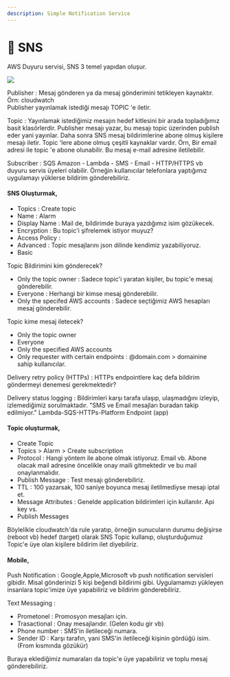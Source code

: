 ```yaml
---
description: Simple Notification Service
---
```


# 🔕 SNS

AWS Duyuru servisi, SNS 3 temel yapıdan oluşur.

![](../.gitbook/assets/Product-page-diagram-Amazon-SNS\_event-driven-SNS-compute@2X\_.4b9c0a75aa40bda9cdb12f0176930a12da2872bf.png)

Publisher : Mesaj gönderen ya da mesaj gönderimini tetikleyen kaynaktır. Örn: cloudwatch\
Publisher yayınlamak istediği mesajı TOPIC 'e iletir.

Topic : Yayınlamak istediğimiz mesajın hedef kitlesini bir arada topladığımız basit klasörlerdir. Publisher mesajı yazar, bu mesajı topic üzerinden publish eder yani yayınlar. Daha sonra SNS mesaj bildirimlerine abone olmuş kişilere mesajı iletir. Topic 'lere abone olmuş çeşitli kaynaklar vardır. Örn, Bir email adresi ile topic 'e abone olunabilir. Bu mesaj e-mail adresine iletilebilir.

Subscriber : SQS Amazon - Lambda - SMS - Email - HTTP/HTTPS vb duyuru servis üyeleri olabilir. Örneğin kullanıcılar telefonlara yaptığımız uygulamayı yüklerse bildirim gönderebiliriz.

#### SNS Oluşturmak,

* Topics : Create topic
* Name : Alarm
* Display Name : Mail de, bildirimde buraya yazdığımız isim gözükecek.
* Encryption : Bu topic'i şifrelemek istiyor muyuz?
* Access Policy :&#x20;
* Advanced : Topic mesajlarını json dilinde kendimiz yazabiliyoruz.
* Basic

Topic Bildirimini kim gönderecek?

* Only the topic owner : Sadece topic'i yaratan kişiler, bu topic'e mesaj gönderebilir.
* Everyone : Herhangi bir kimse mesaj gönderebilir.
* Only the specifed AWS accounts : Sadece seçtiğimiz AWS hesapları mesaj gönderebilir.

Topic kime mesaj iletecek?

* Only the topic owner
* Everyone
* Only the specified AWS accounts
* Only requester with certain endpoints : @domain.com > domainine sahip kullanıcılar.

Delivery retry policy (HTTPs) : HTTPs endpointlere kaç defa bildirim göndermeyi denemesi gerekmektedir?

Delivery status logging : Bildirimleri karşı tarafa ulaşıp, ulaşmadığını izleyip, izlemediğimiz sorulmaktadır. "SMS ve Email mesajları buradan takip edilmiyor." Lambda-SQS-HTTPs-Platform Endpoint (app)

#### Topic oluşturmak,

* Create Topic
* Topics > Alarm > Create subscription
* Protocol : Hangi yöntem ile abone olmak istiyoruz. Email vb. Abone olacak mail adresine öncelikle onay maili gitmektedir ve bu mail onaylanmalıdır.
* Publish Message : Test mesajı gönderebiliriz.
* TTL : 100 yazarsak, 100 saniye boyunca mesaj iletilmediyse mesajı iptal et.
* Message Attributes : Genelde application bildirimleri için kullanılır. Api key vs.
* Publish Messages

Böylelikle cloudwatch'da rule yaratıp, örneğin sunucuların durumu değişirse (reboot vb) hedef (target) olarak SNS Topic kullanıp, oluşturduğumuz Topic'e üye olan kişilere bildirim ilet diyebiliriz.



#### Mobile,

Push Notification : Google,Apple,Microsoft vb push notification servisleri gibidir. Misal gönderinizi 5 kişi beğendi bildirimi gibi. Uygulamamızı yükleyen insanlara topic'imize üye yapabiliriz ve bildirim gönderebiliriz.

Text Messaging :&#x20;

* Prometonel : Promosyon mesajları için.
* Trasactional : Onay mesajlarıdır. (Gelen kodu gir vb)
* Phone number : SMS'in iletileceği numara.
* Sender ID : Karşı tarafın, yani SMS'in iletileceği kişinin gördüğü isim. (From kısmında gözükür)

Buraya eklediğimiz numaraları da topic'e üye yapabiliriz ve toplu mesaj gönderebiliriz.
